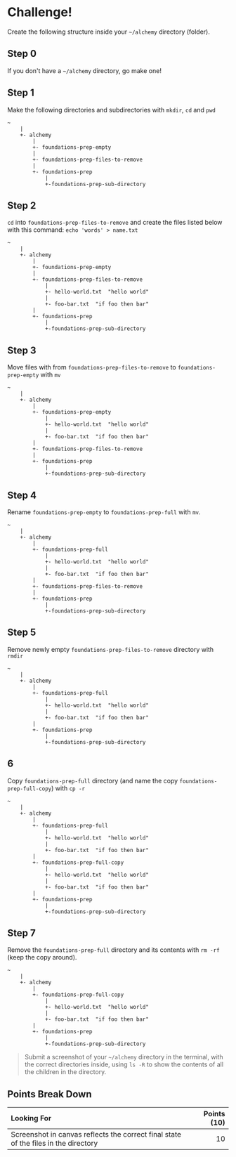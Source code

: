 Challenge!
===

Create the following structure inside your `~/alchemy` directory (folder).

## Step 0

If you don't have a `~/alchemy` directory, go make one!

## Step 1

Make the following directories and subdirectories with `mkdir`, `cd` and `pwd`

```
~
    |
    +- alchemy
        |
        +- foundations-prep-empty
        |
        +- foundations-prep-files-to-remove
        |
        +- foundations-prep
            |
            +-foundations-prep-sub-directory
```

## Step 2

`cd` into `foundations-prep-files-to-remove` and create the files listed below with this command: `echo 'words' > name.txt`

```
~
    |
    +- alchemy
        |
        +- foundations-prep-empty
        |
        +- foundations-prep-files-to-remove
            |
            +- hello-world.txt  "hello world"
            |
            +- foo-bar.txt  "if foo then bar"
        |
        +- foundations-prep
            |
            +-foundations-prep-sub-directory

```

## Step 3

Move files with from `foundations-prep-files-to-remove` to `foundations-prep-empty` with `mv`

```
~
    |
    +- alchemy
        |
        +- foundations-prep-empty
            |
            +- hello-world.txt  "hello world"
            |
            +- foo-bar.txt  "if foo then bar" 
        |
        +- foundations-prep-files-to-remove
        |
        +- foundations-prep
            |
            +-foundations-prep-sub-directory

```


## Step 4

Rename `foundations-prep-empty` to `foundations-prep-full` with `mv`.

```
~
    |
    +- alchemy
        |
        +- foundations-prep-full
            |
            +- hello-world.txt  "hello world"
            |
            +- foo-bar.txt  "if foo then bar"
        |
        +- foundations-prep-files-to-remove
        |
        +- foundations-prep
            |
            +-foundations-prep-sub-directory

```

## Step 5

Remove newly empty `foundations-prep-files-to-remove` directory with `rmdir`

```
~
    |
    +- alchemy
        |
        +- foundations-prep-full
            |
            +- hello-world.txt  "hello world"
            |
            +- foo-bar.txt  "if foo then bar" 
        |
        +- foundations-prep
            |
            +-foundations-prep-sub-directory
```

## 6

Copy `foundations-prep-full` directory (and name the copy `foundations-prep-full-copy`) with `cp -r`

```
~
    |
    +- alchemy
        |
        +- foundations-prep-full
            |
            +- hello-world.txt  "hello world"
            |
            +- foo-bar.txt  "if foo then bar"
        |
        +- foundations-prep-full-copy
            |
            +- hello-world.txt  "hello world"
            |
            +- foo-bar.txt  "if foo then bar"
        |
        +- foundations-prep
            |
            +-foundations-prep-sub-directory
```

## Step 7

Remove the `foundations-prep-full` directory and its contents with `rm -rf` (keep the copy around).

```
~
    |
    +- alchemy
        |
        +- foundations-prep-full-copy
            |
            +- hello-world.txt  "hello world"
            |
            +- foo-bar.txt  "if foo then bar"
        |
        +- foundations-prep
            |
            +-foundations-prep-sub-directory

```

> Submit a screenshot of your `~/alchemy` directory in the terminal, with the correct directories inside, using `ls -R` to show the contents of all the children in the directory.

## Points Break Down

Looking For | Points (10)
:--|--:
Screenshot in canvas reflects the correct final state of the files in the directory | 10
